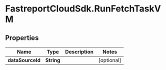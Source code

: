 # FastreportCloudSdk.RunFetchTaskVM

## Properties

Name | Type | Description | Notes
------------ | ------------- | ------------- | -------------
**dataSourceId** | **String** |  | [optional] 


